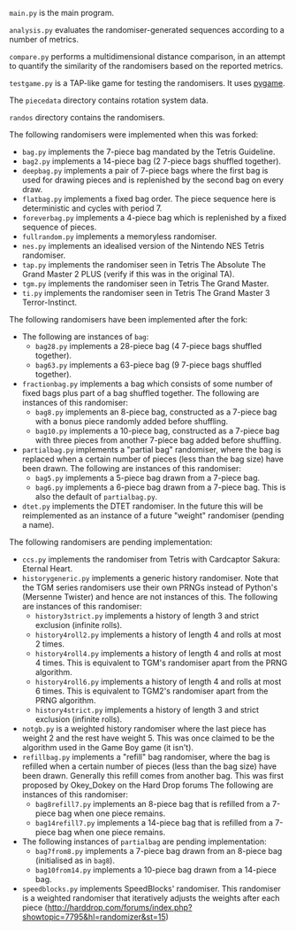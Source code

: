 
`main.py` is the main program.

`analysis.py` evaluates the randomiser-generated sequences according to a number of metrics.

`compare.py` performs a multidimensional distance comparison, in an attempt to quantify the similarity of the randomisers based on the reported metrics.

`testgame.py` is a TAP-like game for testing the randomisers. It uses [pygame](http://pygame.org).

The `piecedata` directory contains rotation system data.

`randos` directory contains the randomisers.

The following randomisers were implemented when this was forked:
* `bag.py` implements the 7-piece bag mandated by the Tetris Guideline.
* `bag2.py` implements a 14-piece bag (2 7-piece bags shuffled together).
* `deepbag.py` implements a pair of 7-piece bags where the first bag is used for drawing pieces and is replenished by the second bag on every draw.
* `flatbag.py` implements a fixed bag order. The piece sequence here is deterministic and cycles with period 7.
* `foreverbag.py` implements a 4-piece bag which is replenished by a fixed sequence of pieces.
* `fullrandom.py` implements a memoryless randomiser.
* `nes.py` implements an idealised version of the Nintendo NES Tetris randomiser.
* `tap.py` implements the randomiser seen in Tetris The Absolute The Grand Master 2 PLUS (verify if this was in the original TA).
* `tgm.py` implements the randomiser seen in Tetris The Grand Master.
* `ti.py` implements the randomiser seen in Tetris The Grand Master 3 Terror-Instinct.

The following randomisers have been implemented after the fork:
* The following are instances of `bag`:
    * `bag28.py` implements a 28-piece bag (4 7-piece bags shuffled together).
    * `bag63.py` implements a 63-piece bag (9 7-piece bags shuffled together).
* `fractionbag.py` implements a bag which consists of some number of fixed bags plus part of a bag shuffled together. The following are instances of this randomiser:
    * `bag8.py` implements an 8-piece bag, constructed as a 7-piece bag with a bonus piece randomly added before shuffling.
    * `bag10.py` implements a 10-piece bag, constructed as a 7-piece bag with three pieces from another 7-piece bag added before shuffling.
* `partialbag.py` implements a "partial bag" randomiser, where the bag is replaced when a certain number of pieces (less than the bag size) have been drawn. The following are instances of this randomiser:
    * `bag5.py` implements a 5-piece bag drawn from a 7-piece bag.
    * `bag6.py` implements a 6-piece bag drawn from a 7-piece bag. This is also the default of `partialbag.py`.
* `dtet.py` implements the DTET randomiser. In the future this will be reimplemented as an instance of a future "weight" randomiser (pending a name).

The following randomisers are pending implementation:
* `ccs.py` implements the randomiser from Tetris with Cardcaptor Sakura: Eternal Heart.
* `historygeneric.py` implements a generic history randomiser. Note that the TGM series randomisers use their own PRNGs instead of Python's (Mersenne Twister) and hence are not instances of this. The following are instances of this randomiser:
    * `history3strict.py` implements a history of length 3 and strict exclusion (infinite rolls).
    * `history4roll2.py` implements a history of length 4 and rolls at most 2 times.
    * `history4roll4.py` implements a history of length 4 and rolls at most 4 times. This is equivalent to TGM's randomiser apart from the PRNG algorithm.
    * `history4roll6.py` implements a history of length 4 and rolls at most 6 times. This is equivalent to TGM2's randomiser apart from the PRNG algorithm.
    * `history4strict.py` implements a history of length 3 and strict exclusion (infinite rolls).
* `notgb.py` is a weighted history randomiser where the last piece has weight 2 and the rest have weight 5. This was once claimed to be the algorithm used in the Game Boy game (it isn't).
* `refillbag.py` implements a "refill" bag randomiser, where the bag is refilled when a certain number of pieces (less than the bag size) have been drawn. Generally this refill comes from another bag. This was first proposed by Okey_Dokey on the Hard Drop forums The following are instances of this randomiser:
    * `bag8refill7.py` implements an 8-piece bag that is refilled from a 7-piece bag when one piece remains.
    * `bag14refill7.py` implements a 14-piece bag that is refilled from a 7-piece bag when one piece remains.
* The following instances of `partialbag` are pending implementation:
    * `bag7from8.py` implements a 7-piece bag drawn from an 8-piece bag (initialised as in `bag8`).
    * `bag10from14.py` implements a 10-piece bag drawn from a 14-piece bag.
* `speedblocks.py` implements SpeedBlocks' randomiser. This randomiser is a weighted randomiser that iteratively adjusts the weights after each piece (http://harddrop.com/forums/index.php?showtopic=7795&hl=randomizer&st=15)